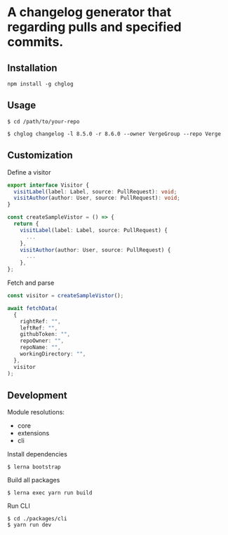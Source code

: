 # A changelog generator that regarding pulls and specified commits.

## Installation

```
npm install -g chglog
```

## Usage

```
$ cd /path/to/your-repo
```

```
$ chglog changelog -l 8.5.0 -r 8.6.0 --owner VergeGroup --repo Verge
```

## Customization

Define a visitor

```ts
export interface Visitor {
  visitLabel(label: Label, source: PullRequest): void;
  visitAuthor(author: User, source: PullRequest): void;
}
```

```ts
const createSampleVistor = () => {
  return {
    visitLabel(label: Label, source: PullRequest) {
      ...
    },
    visitAuthor(author: User, source: PullRequest) {
      ...
    },
};
```

Fetch and parse

```ts
const visitor = createSampleVistor();

await fetchData(
  {
    rightRef: "",
    leftRef: "",
    githubToken: "",
    repoOwner: "",
    repoName: "",
    workingDirectory: "",
  },
  visitor
);
```

## Development

Module resolutions:

- core
- extensions
- cli


Install dependencies

```
$ lerna bootstrap
```

Build all packages

```
$ lerna exec yarn run build
```

Run CLI

```
$ cd ./packages/cli
$ yarn run dev
```
